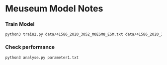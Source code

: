 # Meuseum Model Notes

### Train Model 
```sh
python3 train2.py data/41586_2020_3052_MOESM8_ESM.txt data/41586_2020_3052_MOESM9_ESM.txt parameter1.txt
```

### Check performance
```sh
python3 analyse.py parameter1.txt
```